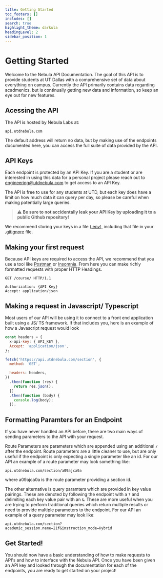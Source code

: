```yaml
---
title: Getting Started
toc_footers: []
includes: []
search: true
highlight_theme: darkula
headingLevel: 2
sidebar_position: 1
---
```


# Getting Started

Welcome to the Nebula API Documentation. The goal of this API is to provide students at UT Dallas with a
comprehensive set of data about everything on campus. Currently the API primarily contains data regarding
acadmenics, but is continually getting new data and information, so keep an eye out for new features.

## Acessing the API

The API is hosted by Nebula Labs at:

`api.utdnebula.com`

The default address will return no data, but by making use of the endpoints documented here, you can access
the full suite of data provided by the API.

## API Keys

Each endpoint is protected by an API Key. If you are a student or
are interested in using this data for a personal project please reach out to engineering@utdnebula.com to get
access to an API Key.

The API is free to use for any students at UTD, but each key does have a limit on how much data it can query per day, so please be careful when making potentially large queries.

> :warning: **Be sure to not accidentally leak your API Key by uploading it to a public Github repository!**

We recommend storing your keys in a file ([.env](https://dev.to/aadilraza339/what-is-env-file-in-node-js-3h6c)), including that file in your [.gitignore](https://www.freecodecamp.org/news/gitignore-what-is-it-and-how-to-add-to-repo/) file.

## Making your first request

Because API keys are required to access the API, we recommend that you use a tool like [Postman](https://www.postman.com/) or [Insomnia](https://insomnia.rest/). From here you can make richly formatted requests with proper HTTP Headings.

```
GET /course/ HTTP/1.1

Authorization: {API Key}
Accept: application/json
```

## Making a request in Javascript/ Typescript

Most users of our API will be using it to connect to a front end application built using a JS/ TS framework.
If that includes you, here is an example of how a Javascript request would look

```javascript
const headers = {
  x-api-key: { API_KEY },
  Accept: 'application/json',
};

fetch('https://api.utdnebula.com/section', {
  method: 'GET',

  headers: headers,
})
  .then(function (res) {
    return res.json();
  })
  .then(function (body) {
    console.log(body);
  });
```

## Formatting Paramters for an Endpoint

If you have never handled an API before, there are two main ways of sending parameters to the API with your request.

Route Parameters are parameters which are appended using an additional `/` after the endpoint. Route parameters are a little cleaner to use, but are only useful if the endpoint is only expecting a single parameter like an id. For our API an example of a route parameter may look something like:

`api.utdnebula.com/section/a09ajca0a`

where a09ajca0a is the route parameter providing a section id.

The other alternative is query paramters which are provided in key value pairings. These are denoted by following the endpoint with a `?` and delimiting each key value pair with an `&`. These are more useful when you are trying to perform traditional queries which return multiple results or need to provide multiple parameters to the endpoint. For our API an example of a query parameter may look like:

`api.utdnebula.com/section?academic_session.name=21f&instruction_mode=Hybrid`

## Get Started!

You should now have a basic understanding of how to make requests to API's and how to interface with the Nebula API. Once you have been given an API key and looked through the documentation for each of the endpoints, you are ready to get started on your project!

